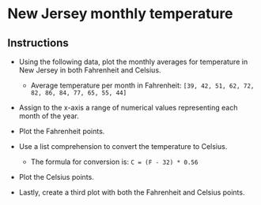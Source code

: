 # New Jersey monthly temperature

## Instructions

* Using the following data, plot the monthly averages for temperature in New Jersey in both Fahrenheit and Celsius.
  - Average temperature per month in Fahrenheit: `[39, 42, 51, 62, 72, 82, 86, 84, 77, 65, 55, 44]`

* Assign to the x-axis a range of numerical values representing each month of the year.

* Plot the Fahrenheit points.

* Use a list comprehension to convert the temperature to Celsius.
  - The formula for conversion is: `C = (F - 32) * 0.56`

* Plot the Celsius points.

* Lastly, create a third plot with both the Fahrenheit and Celsius points.

